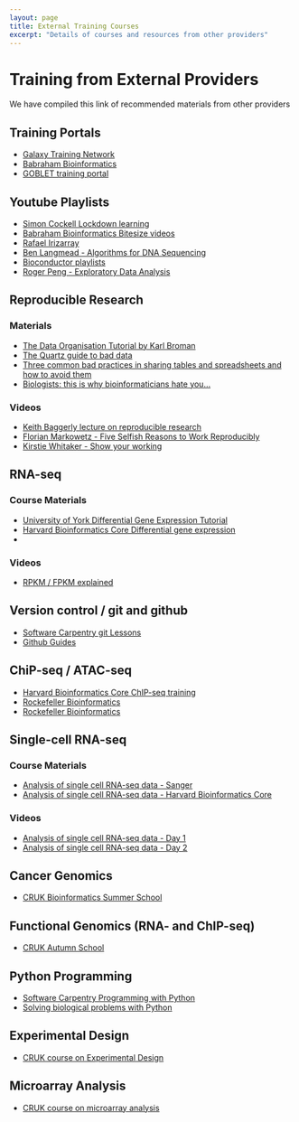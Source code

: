 ```yaml
---
layout: page
title: External Training Courses
excerpt: "Details of courses and resources from other providers"
---
```


# Training from External Providers

We have compiled this link of recommended materials from other providers

## Training Portals

- [Galaxy Training Network](https://galaxyproject.org/teach/gtn/)
- [Babraham Bioinformatics](https://www.bioinformatics.babraham.ac.uk/training.html)
- [GOBLET training portal](https://www.mygoblet.org/training-portal)

## Youtube Playlists

- [Simon Cockell Lockdown learning](https://www.youtube.com/channel/UC7aizSyonJqZI3O3U4SDTiA/videos)
- [Babraham Bioinformatics Bitesize videos](https://www.youtube.com/playlist?list=PLbiByRpDb_hP7b-I1GR4eEWCD2OqdZEg1)
- [Rafael Irizarray](https://www.youtube.com/user/RafalabChannel/videos)
- [Ben Langmead - Algorithms for DNA Sequencing](https://www.youtube.com/watch?v=hpb-mH-yjLc&list=PL2mpR0RYFQsBiCWVJSvVAO3OJ2t7DzoHA)
- [Bioconductor playlists](https://www.youtube.com/user/bioconductor/playlists)
- [Roger Peng - Exploratory Data Analysis](https://www.youtube.com/watch?v=6lOvA_y7p7w&list=PLjTlxb-wKvXPhZ7tQwlROtFjorSj9tUyZ)

## Reproducible Research

### Materials

- [The Data Organisation Tutorial by Karl Broman](http://kbroman.org/dataorg/)
- [The Quartz guide to bad data](https://github.com/Quartz/bad-data-guide/blob/master/README.md)
- [Three common bad practices in sharing tables and spreadsheets and how to avoid them](http://luisdva.github.io/pls-don't-do-this/)
- [Biologists: this is why bioinformaticians hate you…](http://www.opiniomics.org/biologists-this-is-why-bioinformaticians-hate-you/)

### Videos

- [Keith Baggerly lecture on reproducible research](https://youtu.be/7gYIs7uYbMo)
- [Florian Markowetz - Five Selfish Reasons to Work Reproducibly](https://www.youtube.com/watch?v=1Y_oIjlH-yg)
- [Kirstie Whitaker - Show your working](https://youtu.be/e-7Pfi_bGaE)

## RNA-seq

### Course Materials

- [University of York Differential Gene Expression Tutorial](https://shiny.york.ac.uk/bioltf/gene_expression_course/day1/)
- [Harvard Bioinformatics Core Differential gene expression](https://hbctraining.github.io/DGE_workshop_salmon/)
- 
### Videos

- [RPKM / FPKM explained](https://www.youtube.com/watch?v=TTUrtCY2k-w&t=543s)

## Version control / git and github

- [Software Carpentry git Lessons](http://swcarpentry.github.io/git-novice/)
- [Github Guides](https://guides.github.com/)

## ChiP-seq / ATAC-seq

- [Harvard Bioinformatics Core ChIP-seq training](https://hbctraining.github.io/Intro-to-ChIPseq/)
- [Rockefeller Bioinformatics](https://rockefelleruniversity.github.io/RU_ChIPseq/)
- [Rockefeller Bioinformatics](https://rockefelleruniversity.github.io/RU_ATACseq/)

## Single-cell RNA-seq

### Course Materials

- [Analysis of single cell RNA-seq data - Sanger](https://scrnaseq-course.cog.sanger.ac.uk/website/index.html)
- [Analysis of single cell RNA-seq data - Harvard Bioinformatics Core](https://hbctraining.github.io/scRNA-seq/)

### Videos

- [Analysis of single cell RNA-seq data - Day 1](https://youtu.be/thHgPqQpkE4)
- [Analysis of single cell RNA-seq data - Day 2](https://youtu.be/7dQ_pleDO2Y)

## Cancer Genomics

- [CRUK Bioinformatics Summer School](https://bioinformatics-core-shared-training.github.io/cruk-summer-school-2017/)

## Functional Genomics (RNA- and ChIP-seq)

- [CRUK Autumn School](https://bioinformatics-core-shared-training.github.io/cruk-autumn-school-2017/)

## Python Programming

- [Software Carpentry Programming with Python](https://swcarpentry.github.io/python-novice-inflammation/)
- [Solving biological problems with Python
](http://pycam.github.io/)

## Experimental Design

- [CRUK course on Experimental Design](http://bioinformatics-core-shared-training.github.io/experimental-design/)

## Microarray Analysis

- [CRUK course on microarray analysis](http://bioinformatics-core-shared-training.github.io/microarray-analysis/)